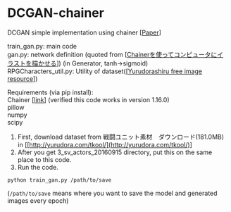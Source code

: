 # DCGAN-chainer
DCGAN simple implementation using chainer [[Paper](https://arxiv.org/abs/1511.06434)]  

train_gan.py: main code  
gan.py: network definition (quoted from [[Chainerを使ってコンピュータにイラストを描かせる](http://qiita.com/rezoolab/items/5cc96b6d31153e0c86bc)]) (in Generator, tanh->sigmoid)  
RPGCharacters_util.py: Utility of dataset([[Yurudorashiru free image resource](http://yurudora.com/tkool/)])  

Requirements (via pip install):  
Chainer [[link](http://chainer.org/)] (verified this code works in version 1.16.0)  
pillow  
numpy  
scipy    

1. First, download dataset from 戦闘ユニット素材　ダウンロード(181.0MB) in [[http://yurudora.com/tkool/](http://yurudora.com/tkool/)]   
2. After you get 3_sv_actors_20160915 directory, put this on the same place to this code.  
3. Run the code.
```    
python train_gan.py /path/to/save  
```  
(`/path/to/save` means where you want to save the model and generated images every epoch)  



